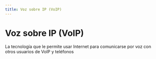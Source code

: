 ```yaml
---
title: Voz sobre IP (VoIP)
---
```

# Voz sobre IP (VoIP) 

La tecnología que le permite usar Internet para comunicarse por voz con otros usuarios de VoIP y teléfonos